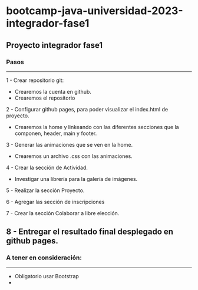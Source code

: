 # bootcamp-java-universidad-2023-integrador-fase1
Proyecto integrador fase1
------
### Pasos
------
1 - Crear repositorio git:

   - Crearemos la cuenta en github.
   - Crearemos el repositorio

2 - Configurar github pages, para poder visualizar el index.html de proyecto.
   - Crearemos la home y linkeando con las diferentes secciones que la
componen, header, main y footer.

3 - Generar las animaciones que se ven en la home.
   - Crearemos un archivo .css con las animaciones.

4 - Crear la sección de Actividad.
   - Investigar una librería para la galería de imágenes.

5 - Realizar la sección Proyecto.

6 - Agregar las sección de inscripciones

7 - Crear la sección Colaborar a libre elección.

8 - Entregar el resultado final desplegado en github pages.
------
### A tener en consideración:
------
- Obligatorio usar Bootstrap
-